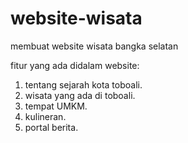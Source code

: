 # website-wisata
membuat website wisata bangka selatan

fitur yang ada didalam website:
1. tentang sejarah kota toboali.
2. wisata yang ada di toboali.
3. tempat UMKM.
4. kulineran.
5. portal berita.
